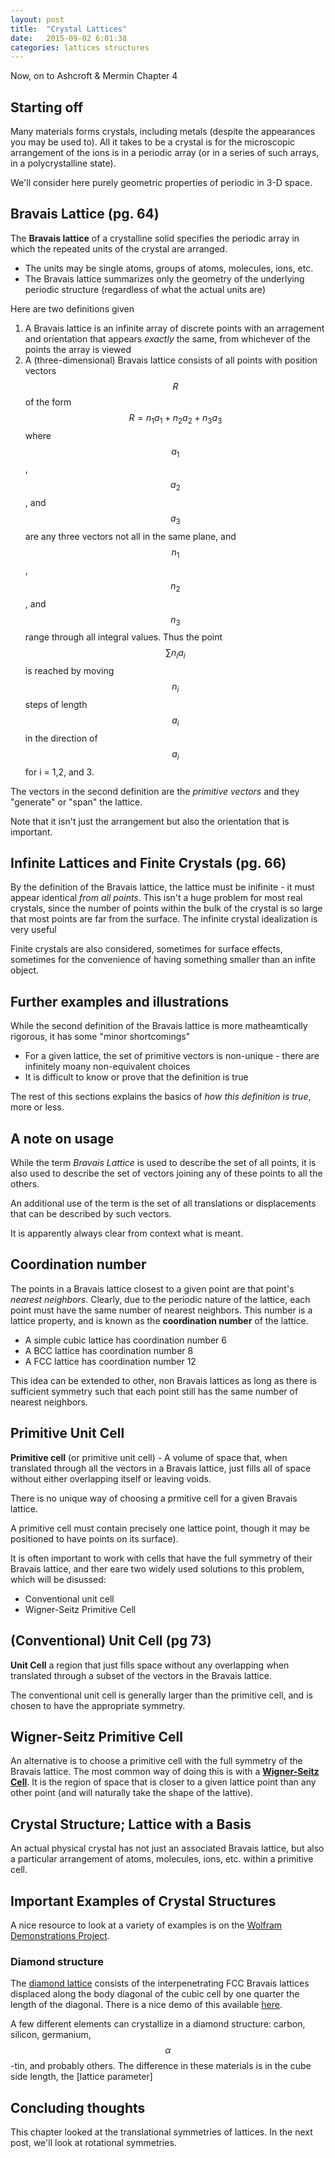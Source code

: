 ```yaml
---
layout: post
title:  "Crystal Lattices"
date:   2015-09-02 6:01:38
categories: lattices structures
---
```



Now, on to Ashcroft & Mermin Chapter 4


## Starting off

Many materials forms crystals, including metals (despite the appearances you may be used to). All it takes to be a crystal is for the microscopic arrangement of the ions is in a periodic array (or in a series of such arrays, in a polycrystalline state).

We'll consider here purely geometric properties of periodic in 3-D space.

## Bravais Lattice (pg. 64)
The **Bravais lattice** of a crystalline solid specifies the periodic array in which the repeated units of the crystal are arranged.

* The units may be single atoms, groups of atoms, molecules, ions, etc.
* The Bravais lattice summarizes only the geometry of the underlying periodic structure (regardless of what the actual units are)


Here are two definitions given

1. A Bravais lattice is an infinite array of discrete points with an arragement and orientation that appears *exactly* the same, from whichever of the points the array is viewed
2. A (three-dimensional) Bravais lattice consists of all points with position vectors $$R$$ of the form  $$ R = n_1 a_1 + n_2a_2+n_3a_3$$ where $$a_1$$, $$a_2$$, and $$a_3$$ are any three vectors not all in the same plane, and $$n_1$$, $$n_2$$, and $$n_3$$ range through all integral values. Thus the point $$\sum n_i a_i$$ is reached by moving $$n_i$$ steps of length $$a_i$$ in the direction of $$a_i$$ for i = 1,2, and 3.

The vectors in the second definition are the *primitive vectors* and they "generate" or "span" the lattice.

Note that it isn't just the arrangement but also the orientation that is important. 

## Infinite Lattices and Finite Crystals (pg. 66)

By the definition of the Bravais lattice, the lattice must be inifinite - it must appear identical *from all points*. This isn't a huge problem for most real crystals, since the number of points within the bulk of the crystal is so large that most points are far from the surface. The infinite crystal idealization is very useful

Finite crystals are also considered, sometimes for surface effects, sometimes for the convenience of having something smaller than an infite object.


## Further examples and illustrations
While the second definition of the Bravais lattice is more matheamtically rigorous, it has some "minor shortcomings"

* For a given lattice, the set of primitive vectors is non-unique - there are infinitely moany non-equivalent choices
* It is difficult to know or prove that the definition is true

The rest of this sections explains the basics of *how this definition is true*, more or less.

## A note on usage
While the term *Bravais Lattice* is used to describe the set of all points, it is also used to describe the set of vectors joining any of these points to all the others.

An additional use of the term is the set of all translations or displacements that can be described by such vectors.

It is apparently always clear from context what is meant.


## Coordination number
The points in a Bravais lattice closest to a given point are that point's *nearest neighbors*. Clearly, due to the periodic nature of the lattice, each point must have the same number of nearest neighbors. This number is a lattice property, and is known as the **coordination number** of the lattice. 

* A simple cubic lattice has coordination number 6
* A BCC lattice has coordination number 8
* A FCC lattice has coordination number 12

This idea can be extended to other, non Bravais lattices as long as there is sufficient symmetry such that each point still has the same number of nearest neighbors.


## Primitive Unit Cell
**Primitive cell** (or primitive unit cell) - A volume of space that, when translated through all the vectors in a Bravais lattice, just fills all of space without either overlapping itself or leaving voids.

There is no unique way of choosing a prmitive cell for a given Bravais lattice.

A primitive cell must contain precisely one lattice point, though it may be positioned to have points on its surface).

It is often important to work with cells that have the full symmetry of their Bravais lattice, and ther eare two widely used solutions to this problem, which will be disussed:

* Conventional unit cell
* Wigner-Seitz Primitive Cell



## (Conventional) Unit Cell (pg 73)
**Unit Cell** a region that just fills space without any overlapping when translated through a subset of the vectors in the Bravais lattice.

The conventional unit cell is generally larger than the primitive cell, and is chosen to have the appropriate symmetry.


## Wigner-Seitz Primitive Cell

An alternative is to choose a primitive cell with the full symmetry of the Bravais lattice. The most common way of doing this is with a [**Wigner-Seitz Cell**](https://en.wikipedia.org/wiki/Wigner%E2%80%93Seitz_cell). It is the region of space that is closer to a given lattice point than any other point (and will naturally take the shape of the lattive).


## Crystal Structure; Lattice with a Basis

An actual physical crystal has not just an associated Bravais lattice, but also a particular arrangement of atoms, molecules, ions, etc. within a primitive cell. 



## Important Examples of Crystal Structures

A nice resource to look at a variety of examples is on the [Wolfram Demonstrations Project](http://demonstrations.wolfram.com/CubicCrystalLattices/).


### Diamond structure
The [diamond lattice](https://en.wikipedia.org/wiki/Diamond_cubic) consists of the interpenetrating FCC Bravais lattices displaced along the body diagonal of the cubic cell by one quarter the length of the diagonal. There is a nice demo of this available [here](http://demonstrations.wolfram.com/TheStructureOfDiamond/).

A few different elements can crystallize in a diamond structure: carbon, silicon, germanium, $$\alpha$$-tin, and probably others. The difference in these materials is in the cube side length, the [lattice parameter]

<!--
({{site.base_url}}/{{site.url}}/{% post_url 2015-08-28-Why-is-it-solid %})

[overview]({{site.base_url}}{% post_url 2015-08-27-Overview-what-is-a-solid %})
-->

## Concluding thoughts
This chapter looked at the translational symmetries of lattices. In the next post, we'll look at rotational symmetries.


